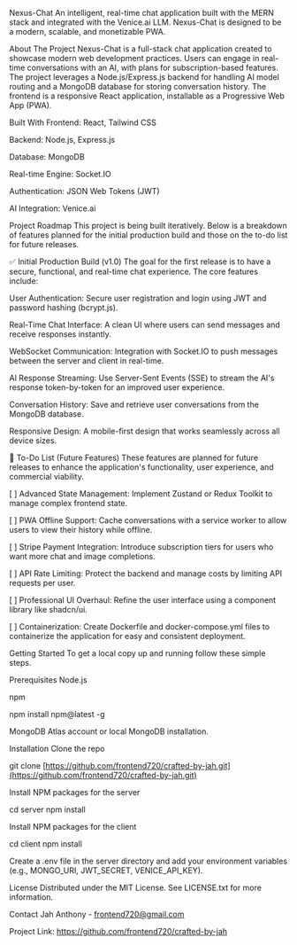 Nexus-Chat
An intelligent, real-time chat application built with the MERN stack and integrated with the Venice.ai LLM. Nexus-Chat is designed to be a modern, scalable, and monetizable PWA.

About The Project
Nexus-Chat is a full-stack chat application created to showcase modern web development practices. Users can engage in real-time conversations with an AI, with plans for subscription-based features. The project leverages a Node.js/Express.js backend for handling AI model routing and a MongoDB database for storing conversation history. The frontend is a responsive React application, installable as a Progressive Web App (PWA).

Built With
Frontend: React, Tailwind CSS

Backend: Node.js, Express.js

Database: MongoDB

Real-time Engine: Socket.IO

Authentication: JSON Web Tokens (JWT)

AI Integration: Venice.ai

Project Roadmap
This project is being built iteratively. Below is a breakdown of features planned for the initial production build and those on the to-do list for future releases.

✅ Initial Production Build (v1.0)
The goal for the first release is to have a secure, functional, and real-time chat experience. The core features include:

User Authentication: Secure user registration and login using JWT and password hashing (bcrypt.js).

Real-Time Chat Interface: A clean UI where users can send messages and receive responses instantly.

WebSocket Communication: Integration with Socket.IO to push messages between the server and client in real-time.

AI Response Streaming: Use Server-Sent Events (SSE) to stream the AI's response token-by-token for an improved user experience.

Conversation History: Save and retrieve user conversations from the MongoDB database.

Responsive Design: A mobile-first design that works seamlessly across all device sizes.

📝 To-Do List (Future Features)
These features are planned for future releases to enhance the application's functionality, user experience, and commercial viability.

[ ] Advanced State Management: Implement Zustand or Redux Toolkit to manage complex frontend state.

[ ] PWA Offline Support: Cache conversations with a service worker to allow users to view their history while offline.

[ ] Stripe Payment Integration: Introduce subscription tiers for users who want more chat and image completions.

[ ] API Rate Limiting: Protect the backend and manage costs by limiting API requests per user.

[ ] Professional UI Overhaul: Refine the user interface using a component library like shadcn/ui.

[ ] Containerization: Create Dockerfile and docker-compose.yml files to containerize the application for easy and consistent deployment.

Getting Started
To get a local copy up and running follow these simple steps.

Prerequisites
Node.js

npm

npm install npm@latest -g

MongoDB Atlas account or local MongoDB installation.

Installation
Clone the repo

git clone [https://github.com/frontend720/crafted-by-jah.git](https://github.com/frontend720/crafted-by-jah.git)

Install NPM packages for the server

cd server
npm install

Install NPM packages for the client

cd client
npm install

Create a .env file in the server directory and add your environment variables (e.g., MONGO_URI, JWT_SECRET, VENICE_API_KEY).

License
Distributed under the MIT License. See LICENSE.txt for more information.

Contact
Jah Anthony - frontend720@gmail.com

Project Link: https://github.com/frontend720/crafted-by-jah

